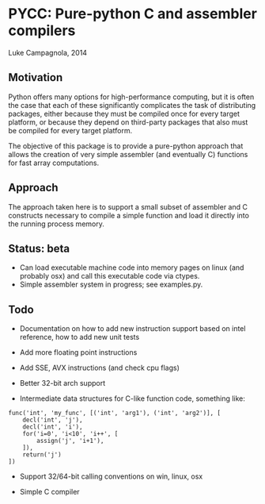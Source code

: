 PYCC: Pure-python C and assembler compilers
===========================================

Luke Campagnola, 2014


Motivation
----------

Python offers many options for high-performance computing,
but it is often the case that each of these significantly complicates
the task of distributing packages, either because they must be compiled
once for every target platform, or because they depend on third-party
packages that also must be compiled for every target platform. 

The objective of this package is to provide a pure-python approach that
allows the creation of very simple assembler (and eventually C) functions
for fast array computations. 


Approach
--------

The approach taken here is to support a small subset of assembler and C
constructs necessary to compile a simple function and load it directly
into the running process memory. 


Status: beta
------------

* Can load executable machine code into memory pages on linux (and probably osx)
  and call this executable code via ctypes.
* Simple assembler system in progress; see examples.py.


Todo
----

* Documentation on how to add new instruction support based on intel reference, 
  how to add new unit tests

* Add more floating point instructions

* Add SSE, AVX instructions  (and check cpu flags)

* Better 32-bit arch support

* Intermediate data structures for C-like function code, something like:

```
func('int', 'my_func', [('int', 'arg1'), ('int', 'arg2')], [
    decl('int', 'j'),
    decl('int', 'i'),
    for('i=0', 'i<10', 'i++', [
        assign('j', 'i+1'),
    ]),
    return('j')
])
```

* Support 32/64-bit calling conventions on win, linux, osx

* Simple C compiler


